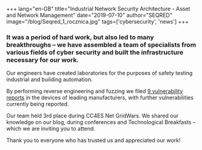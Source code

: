 +++
lang="en-GB"
title="Industrial Network Security Architecture - Asset and Network Management"
date="2019-07-10"
author="SEQRED"
image="/blog/Seqred_1_rocznica.jpg"
tags=['cybersecurity', 'news']
+++

### It was a period of hard work, but also led to many breakthroughs – we have assembled a team of specialists from various fields of cyber security and built the infrastructure necessary for our work.

Our engineers have created laboratories for the purposes of safety testing industrial and building automation.

By performing reverse engineering and fuzzing we filed [9 vulnerability reports](https://seqred.pl/en/bug-bounty/) in the devices of leading manufacturers, with further vulnerabilities currently being reported.

Our team held 3rd place during CC4ES Net GridWars. We shared our knowledge on our blog, during conferences and Technological Breakfasts – which we are inviting you to attend.

Thank you to everyone who has trusted us and appreciated our work!